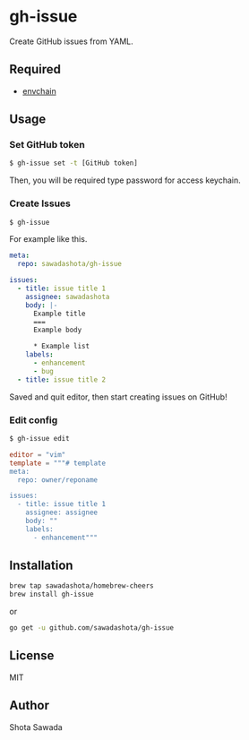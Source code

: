gh-issue
===

Create GitHub issues from YAML.

Required
---

* [envchain](https://github.com/sorah/envchain)

Usage
---

### Set GitHub token

```bash
$ gh-issue set -t [GitHub token]
```

Then, you will be required type password for access keychain.

### Create Issues

```bash
$ gh-issue
```


For example like this.

```yml
meta:
  repo: sawadashota/gh-issue

issues:
  - title: issue title 1
    assignee: sawadashota
    body: |-
      Example title
      ===
      Example body

      * Example list
    labels:
      - enhancement
      - bug
  - title: issue title 2
```

Saved and quit editor, then start creating issues on GitHub!

### Edit config

```bash
$ gh-issue edit
```

```toml
editor = "vim"
template = """# template
meta:
  repo: owner/reponame

issues:
  - title: issue title 1
    assignee: assignee
    body: ""
    labels:
      - enhancement"""
```

Installation
---

```bash
brew tap sawadashota/homebrew-cheers
brew install gh-issue
```

or

```bash
go get -u github.com/sawadashota/gh-issue
```

License
---

MIT

Author
---

Shota Sawada
